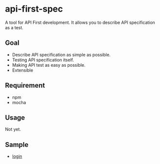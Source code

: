 # api-first-spec
A tool for API First development.
It allows you to describe API specification as a test.

## Goal
- Describe API specification as simple as possible.
- Testing API specification itself.
- Making API test as easy as possible.
- Extensible

## Requirement
- npm
- mocha

## Usage
Not yet.

## Sample
- [login](test/login.spec.js)
